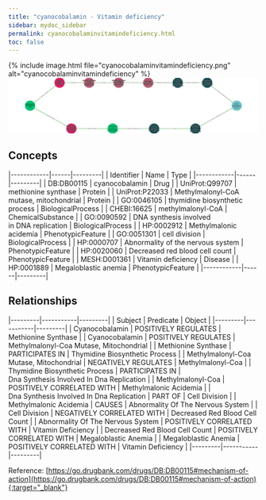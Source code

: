 ```yaml
---
title: "cyanocobalamin - Vitamin deficiency"
sidebar: mydoc_sidebar
permalink: cyanocobalaminvitamindeficiency.html
toc: false 
---
```


{% include image.html file="cyanocobalaminvitamindeficiency.png" alt="cyanocobalaminvitamindeficiency" %}![Path Visualization](/images/cyanocobalaminvitamindeficiency.png)

## Concepts

|------------|------|---------|
| Identifier | Name | Type    |
|------------|------|---------|
| DB:DB00115 | cyanocobalamin | Drug |
| UniProt:Q99707 | methionine synthase | Protein |
| UniProt:P22033 | Methylmalonyl-CoA mutase, mitochondrial | Protein |
| GO:0046105 | thymidine biosynthetic process | BiologicalProcess |
| CHEBI:16625 | methylmalonyl-CoA | ChemicalSubstance |
| GO:0090592 | DNA synthesis involved in DNA replication | BiologicalProcess |
| HP:0002912 | Methylmalonic acidemia | PhenotypicFeature |
| GO:0051301 | cell division | BiologicalProcess |
| HP:0000707 | Abnormality of the nervous system | PhenotypicFeature |
| HP:0020060 | Decreased red blood cell count | PhenotypicFeature |
| MESH:D001361 | Vitamin deficiency | Disease |
| HP:0001889 | Megaloblastic anemia | PhenotypicFeature |
|------------|------|---------|

## Relationships

|---------|-----------|---------|
| Subject | Predicate | Object  |
|---------|-----------|---------|
| Cyanocobalamin | POSITIVELY REGULATES | Methionine Synthase |
| Cyanocobalamin | POSITIVELY REGULATES | Methylmalonyl-Coa Mutase, Mitochondrial |
| Methionine Synthase | PARTICIPATES IN | Thymidine Biosynthetic Process |
| Methylmalonyl-Coa Mutase, Mitochondrial | NEGATIVELY REGULATES | Methylmalonyl-Coa |
| Thymidine Biosynthetic Process | PARTICIPATES IN | Dna Synthesis Involved In Dna Replication |
| Methylmalonyl-Coa | POSITIVELY CORRELATED WITH | Methylmalonic Acidemia |
| Dna Synthesis Involved In Dna Replication | PART OF | Cell Division |
| Methylmalonic Acidemia | CAUSES | Abnormality Of The Nervous System |
| Cell Division | NEGATIVELY CORRELATED WITH | Decreased Red Blood Cell Count |
| Abnormality Of The Nervous System | POSITIVELY CORRELATED WITH | Vitamin Deficiency |
| Decreased Red Blood Cell Count | POSITIVELY CORRELATED WITH | Megaloblastic Anemia |
| Megaloblastic Anemia | POSITIVELY CORRELATED WITH | Vitamin Deficiency |
|---------|-----------|---------|

Reference: [https://go.drugbank.com/drugs/DB:DB00115#mechanism-of-action](https://go.drugbank.com/drugs/DB:DB00115#mechanism-of-action){:target="_blank"}